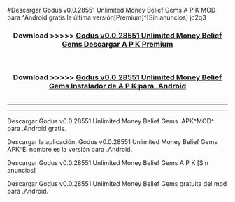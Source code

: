 #Descargar Godus v0.0.28551 Unlimited Money Belief Gems  A P K MOD para ^Android gratis.la última versión[Premium]^[Sin anuncios] jc2q3



<div align="center">
<h3>Download >>>>> <a href="https://es-web.web.app/?es= Godus v0.0.28551 Unlimited Money Belief Gems ">Godus v0.0.28551 Unlimited Money Belief Gems  Descargar A P K Premium</a></h3><br>

<h3>Download >>>>> <a href="https://es-web.web.app/?es= Godus v0.0.28551 Unlimited Money Belief Gems ">Godus v0.0.28551 Unlimited Money Belief Gems  Instalador de A P K para .Android</a></h3>
</div>


----------------------------------------------------------

----------------------------------------------------------

----------------------------------------------------------

Descargar Godus v0.0.28551 Unlimited Money Belief Gems  .APK^MOD^ para .Android gratis.

Descargar la aplicación. Godus v0.0.28551 Unlimited Money Belief Gems  APK^El nombre es la versión para .Android.

Descargar Godus v0.0.28551 Unlimited Money Belief Gems  A P K [Sin anuncios]

Descargar Godus v0.0.28551 Unlimited Money Belief Gems  gratuita del mod para .Android.